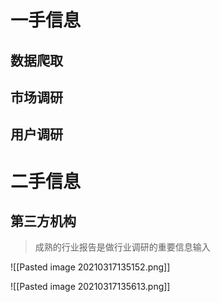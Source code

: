 # 一手信息
## 数据爬取
## 市场调研
## 用户调研
# 二手信息
## 第三方机构
> 成熟的行业报告是做行业调研的重要信息输入

![[Pasted image 20210317135152.png]]

![[Pasted image 20210317135613.png]]